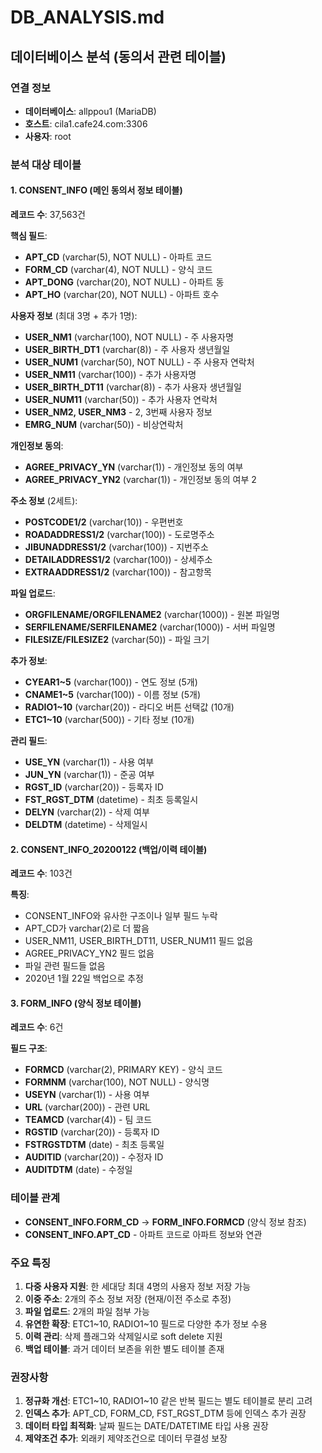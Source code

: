 # DB_ANALYSIS.md

## 데이터베이스 분석 (동의서 관련 테이블)

### 연결 정보
- **데이터베이스**: allppou1 (MariaDB)
- **호스트**: cila1.cafe24.com:3306
- **사용자**: root

### 분석 대상 테이블

#### 1. CONSENT_INFO (메인 동의서 정보 테이블)
**레코드 수**: 37,563건

**핵심 필드**:
- **APT_CD** (varchar(5), NOT NULL) - 아파트 코드
- **FORM_CD** (varchar(4), NOT NULL) - 양식 코드
- **APT_DONG** (varchar(20), NOT NULL) - 아파트 동
- **APT_HO** (varchar(20), NOT NULL) - 아파트 호수

**사용자 정보** (최대 3명 + 추가 1명):
- **USER_NM1** (varchar(100), NOT NULL) - 주 사용자명
- **USER_BIRTH_DT1** (varchar(8)) - 주 사용자 생년월일
- **USER_NUM1** (varchar(50), NOT NULL) - 주 사용자 연락처
- **USER_NM11** (varchar(100)) - 추가 사용자명
- **USER_BIRTH_DT11** (varchar(8)) - 추가 사용자 생년월일
- **USER_NUM11** (varchar(50)) - 추가 사용자 연락처
- **USER_NM2, USER_NM3** - 2, 3번째 사용자 정보
- **EMRG_NUM** (varchar(50)) - 비상연락처

**개인정보 동의**:
- **AGREE_PRIVACY_YN** (varchar(1)) - 개인정보 동의 여부
- **AGREE_PRIVACY_YN2** (varchar(1)) - 개인정보 동의 여부 2

**주소 정보** (2세트):
- **POSTCODE1/2** (varchar(10)) - 우편번호
- **ROADADDRESS1/2** (varchar(100)) - 도로명주소
- **JIBUNADDRESS1/2** (varchar(100)) - 지번주소
- **DETAILADDRESS1/2** (varchar(100)) - 상세주소
- **EXTRAADDRESS1/2** (varchar(100)) - 참고항목

**파일 업로드**:
- **ORGFILENAME/ORGFILENAME2** (varchar(1000)) - 원본 파일명
- **SERFILENAME/SERFILENAME2** (varchar(1000)) - 서버 파일명
- **FILESIZE/FILESIZE2** (varchar(50)) - 파일 크기

**추가 정보**:
- **CYEAR1~5** (varchar(100)) - 연도 정보 (5개)
- **CNAME1~5** (varchar(100)) - 이름 정보 (5개)
- **RADIO1~10** (varchar(20)) - 라디오 버튼 선택값 (10개)
- **ETC1~10** (varchar(500)) - 기타 정보 (10개)

**관리 필드**:
- **USE_YN** (varchar(1)) - 사용 여부
- **JUN_YN** (varchar(1)) - 준공 여부
- **RGST_ID** (varchar(20)) - 등록자 ID
- **FST_RGST_DTM** (datetime) - 최초 등록일시
- **DELYN** (varchar(2)) - 삭제 여부
- **DELDTM** (datetime) - 삭제일시

#### 2. CONSENT_INFO_20200122 (백업/이력 테이블)
**레코드 수**: 103건

**특징**:
- CONSENT_INFO와 유사한 구조이나 일부 필드 누락
- APT_CD가 varchar(2)로 더 짧음
- USER_NM11, USER_BIRTH_DT11, USER_NUM11 필드 없음
- AGREE_PRIVACY_YN2 필드 없음
- 파일 관련 필드들 없음
- 2020년 1월 22일 백업으로 추정

#### 3. FORM_INFO (양식 정보 테이블)
**레코드 수**: 6건

**필드 구조**:
- **FORMCD** (varchar(2), PRIMARY KEY) - 양식 코드
- **FORMNM** (varchar(100), NOT NULL) - 양식명
- **USEYN** (varchar(1)) - 사용 여부
- **URL** (varchar(200)) - 관련 URL
- **TEAMCD** (varchar(4)) - 팀 코드
- **RGSTID** (varchar(20)) - 등록자 ID
- **FSTRGSTDTM** (date) - 최초 등록일
- **AUDITID** (varchar(20)) - 수정자 ID
- **AUDITDTM** (date) - 수정일

### 테이블 관계
- **CONSENT_INFO.FORM_CD** → **FORM_INFO.FORMCD** (양식 정보 참조)
- **CONSENT_INFO.APT_CD** - 아파트 코드로 아파트 정보와 연관

### 주요 특징
1. **다중 사용자 지원**: 한 세대당 최대 4명의 사용자 정보 저장 가능
2. **이중 주소**: 2개의 주소 정보 저장 (현재/이전 주소로 추정)
3. **파일 업로드**: 2개의 파일 첨부 가능
4. **유연한 확장**: ETC1~10, RADIO1~10 필드로 다양한 추가 정보 수용
5. **이력 관리**: 삭제 플래그와 삭제일시로 soft delete 지원
6. **백업 테이블**: 과거 데이터 보존을 위한 별도 테이블 존재

### 권장사항
1. **정규화 개선**: ETC1~10, RADIO1~10 같은 반복 필드는 별도 테이블로 분리 고려
2. **인덱스 추가**: APT_CD, FORM_CD, FST_RGST_DTM 등에 인덱스 추가 권장
3. **데이터 타입 최적화**: 날짜 필드는 DATE/DATETIME 타입 사용 권장
4. **제약조건 추가**: 외래키 제약조건으로 데이터 무결성 보장